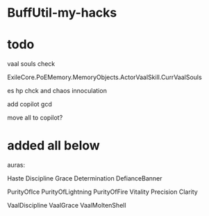 # BuffUtil-my-hacks

# todo
vaal souls check

ExileCore.PoEMemory.MemoryObjects.ActorVaalSkill.CurrVaalSouls

es hp chck and chaos innoculation 

add copilot gcd

move all to copilot?

# added all below 
auras:


Haste
Discipline
Grace
Determination
DefianceBanner


PurityOfIce
PurityOfLightning
PurityOfFire
Vitality
Precision
Clarity

VaalDiscipline
VaalGrace
VaalMoltenShell






